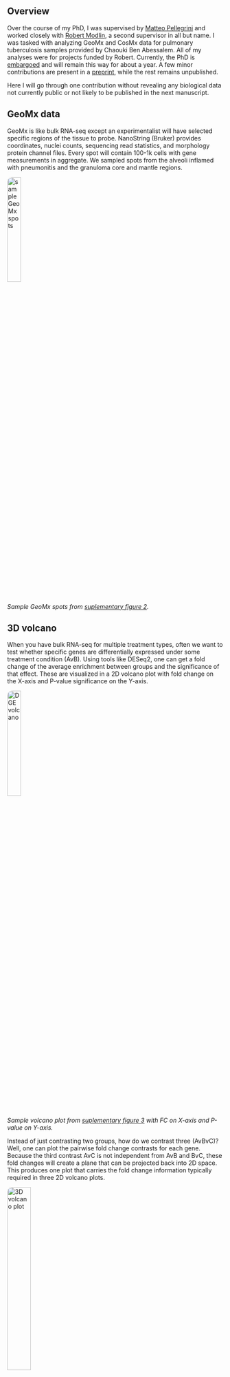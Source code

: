 ## Overview 

Over the course of my PhD, I was supervised by [Matteo Pellegrini](https://www.pellegrini.mcdb.ucla.edu/) and worked closely with [Robert Modlin](https://labs.dgsom.ucla.edu/modlin/pages/), a second supervisor in all but name. I was tasked with analyzing GeoMx and CosMx data for pulmonary tuberculosis samples provided by Chaouki Ben Abessalem. All of my analyses were for projects funded by Robert. Currently, the PhD is [embargoed](https://escholarship.org/uc/item/3bf2h046) and will remain this way for about a year. A few minor contributions are present in a [preprint](https://www.biorxiv.org/content/10.1101/2025.07.15.664002v3.abstract), while the rest remains unpublished.

Here I will go through one contribution without revealing any biological data not currently public or not likely to be published in the next manuscript. 

## GeoMx data

GeoMx is like bulk RNA-seq except an experimentalist will have selected specific regions of the tissue to probe. NanoString (Bruker) provides coordinates, nuclei counts, sequencing read statistics, and morphology protein channel files. Every spot will contain 100-1k cells with gene measurements in aggregate. We sampled spots from the alveoli inflamed with pneumonitis and the granuloma core and mantle regions. 

<img
    src="../data/man1_sup2.png"
    alt="sample GeoMx spots"
    style="width:25%; height:auto; border-radius:12px;"
/>

*Sample GeoMx spots from [suplementary figure 2](https://www.biorxiv.org/content/10.1101/2025.07.15.664002v3.supplementary-material).*

## 3D volcano   

When you have bulk RNA-seq for multiple treatment types, often we want to test whether specific genes are differentially expressed under some treatment condition (AvB). Using tools like DESeq2, one can get a fold change of the average enrichment between groups and the significance of that effect. These are visualized in a 2D volcano plot with fold change on the X-axis and P-value significance on the Y-axis. 

<img
    src="../data/man1_sup3.png"
    alt="DGE volcano"
    style="width:25%; height:auto; border-radius:12px;"
/>

*Sample volcano plot from [suplementary figure 3](https://www.biorxiv.org/content/10.1101/2025.07.15.664002v3.supplementary-material) with FC on X-axis and P-value on Y-axis.*

Instead of just contrasting two groups, how do we contrast three (AvBvC)? Well, one can plot the pairwise fold change contrasts for each gene. Because the third contrast AvC is not independent from AvB and BvC, these fold changes will create a plane that can be projected back into 2D space. This produces one plot that carries the fold change information typically required in three 2D volcano plots. 

<img
    src="../data/3dvolc.png"
    alt="3D volcano plot"
    style="width:33%; height:auto; border-radius:12px;"
/>

*3D volcano plot with annotations [figure 2.3](https://escholarship.org/uc/item/3bf2h046).*

The genes enriched in between contrasts AvC and AvB are the A genes, and the genes enriched between AvC and BvC are the ~C genes. Both sets constitute gene modules as highlighted by the annotations. These genes are mapped to colors, and in the thesis, we demonstrated that plotting transcripts from the CosMx gene panel with those colors captures the infected lung tissue structure without relying on segmentation (the core was green, the mantle was blue, and the inner layer of the granuloma was cyan). 

## Code
Mapping fold change to 3D space and transforming 3D plane back into 2D. Note that we had to choose two genes on opposite ends of the plane to get a good projection. We converted genes in [RGB to hex colors](https://drive.google.com/file/d/1fTnh9-Va414HWgF7B67snyeMQ7Qm7wR1/view?usp=sharing). 
<pre>
```R
  # merge CvA, MvA, flipped MvC 
df<-bind_cols(as.data.frame(res_ca),as.data.frame(res_ma),as.data.frame(res_mc))
df$`log2FoldChange...14`<- -as.numeric(df$`log2FoldChange...14`)
df$`log2FoldChange...2`<- as.numeric(df$`log2FoldChange...2`)
df$`log2FoldChange...8`<- as.numeric(df$`log2FoldChange...8`)

df$gene <- rownames(df)

# L2 norm for two selected genes 
vector1 <- df["SPP1",c("log2FoldChange...2","log2FoldChange...8","log2FoldChange...14")]
vector2 <- df["CXCL13",c("log2FoldChange...2","log2FoldChange...8","log2FoldChange...14")]
vector1 <- vector1 / sqrt(sum(vector1^2))
vector2 <- vector2 / sqrt(sum(vector2^2))
vector1<-as.numeric(vector1)
vector2<-as.numeric(vector2)

# Construct the transformation matrix
transformation_matrix <- cbind(as.vector(unname(vector1)), as.vector(unname(vector2)))
coords_3d <- as.matrix(df[, c("log2FoldChange...2", "log2FoldChange...8", "log2FoldChange...14")])
coords_2d <- coords_3d %*% transformation_matrix
coords_2d <- as.data.frame(coords_2d)
colnames(coords_2d) <- c("x","y")

# green is CvA and CvM 
green <- coords_3d[,c("log2FoldChange...2","log2FoldChange...14")]
# blue is MvA, MvC (flipped back)
blue <- coords_3d[,c("log2FoldChange...8","log2FoldChange...14")]
blue[,2] <- -blue[,2]
# red is AvC and AvM (both flipped)
red <- -coords_3d[,c("log2FoldChange...2","log2FoldChange...8")]

# clip between 0-3 and normalize 
red[red<0]<-0
blue[blue<0]<-0
green[green<0]<-0

red <- rowSums(red)
red[red>3] <- 3
red <- (red - min(red))/(max(red)-min(red))
blue <- rowSums(blue)
blue[blue>3] <- 3
blue <- (blue - min(blue))/(max(blue)-min(blue))
green <- rowSums(green)
green[green>3] <- 3
green <- (green - min(green))/(max(green)-min(green))

df_color <- round(data.frame(red,green,blue),digits=2)
alphas <- apply(df_color,1,max)^2

colnames(df_color) <- c("red","green","yellow") 

# map from rgb to hex for 0.01 increments 
cmap_hash <- read.table("data/cmap_dict.csv",sep=",",row.names = 1)

df_color <- paste0(df_color$red,"_",df_color$green,"_",df_color$yellow)
df_color <-  cmap_hash[df_color,]
df_color <- unlist(df_color)

coords_2d$color <- df_color
coords_2d$alpha <- alphas
coords_2d$Gene <- rownames(coords_2d)
uniq_color <- unique(df_color)  
</pre>


Constructing axes for plot using same transformation. 
<pre>
```R
axis_cf <- c(1, 0, 0)  
axis_mf <- c(0, 1, 0)  
axis_mc <- c(0, 0, 1)  

# Apply the transformation matrix to these axes
transformed_axis_cf <- t(as.matrix(axis_cf)) %*% transformation_matrix
transformed_axis_mf <- t(as.matrix(axis_mf)) %*% transformation_matrix
transformed_axis_mc <- t(as.matrix(axis_mc)) %*% transformation_matrix

# Extend the transformed axes to the plot boundaries
# This can be tricky, you might need to find the points on these lines that intersect your plot boundaries
# For simplicity, let's extend them by a fixed factor for now
x_limits <- range(coords_2d$x)
y_limits <- range(coords_2d$y)

color_transition_cf <- colorRampPalette(c("#F8766D", "white", "#00BA38"))
color_transition_mc <- colorRampPalette(c("#619CFF", "white", "#00BA38"))
color_transition_mf <- colorRampPalette(c("#F8766D", "white", "#619CFF"))

extend_factor <- 6.5
num_points <- 30 

axis_points <- seq(-extend_factor, extend_factor, length.out = num_points)

gradient_colors <- color_transition_cf(num_points)
axis_cf_df <- data.frame(x = axis_points * transformed_axis_cf[1], 
                         y = axis_points * transformed_axis_cf[2],
                         col = gradient_colors)

gradient_colors <- color_transition_mc(num_points)
axis_mc_df <- data.frame(x = axis_points * transformed_axis_mc[1], 
                         y = axis_points * transformed_axis_mc[2],
                         col = gradient_colors)

gradient_colors <- color_transition_mf(num_points)
axis_mf_df <- data.frame(x = axis_points * transformed_axis_mf[1], 
                         y = axis_points * transformed_axis_mf[2],
                         col = gradient_colors)
</pre>

Plotting and labeling most significantly enriched genes. 
<pre>
```R
g <- ggplot(coords_2d, aes(x=x, y=y, color=color, alpha=alpha))
g <- g + geom_segment(data = axis_cf_df,
                      aes(x = x, y = y,
                          xend = c(lead(x)[1:num_points-1],diff(lead(x))[1]+lead(x)[num_points-1]),
                          yend = c(lead(y)[1:num_points-1],diff(lead(y))[1]+lead(y)[num_points-1]), col = col),
                      show.legend = FALSE,alpha=1,linetype="longdash") +
  geom_segment(data = axis_mc_df,
               aes(x = x, y = y,
                   xend = c(lead(x)[1:num_points-1],diff(lead(x))[1]+lead(x)[num_points-1]),
                   yend = c(lead(y)[1:num_points-1],diff(lead(y))[1]+lead(y)[num_points-1]), col = col),
               show.legend = FALSE,alpha=1,linetype="longdash") +
  geom_segment(data = axis_mf_df,
               aes(x = x, y = y,
                   xend = c(lead(x)[1:num_points-1],diff(lead(x))[1]+lead(x)[num_points-1]),
                   yend = c(lead(y)[1:num_points-1],diff(lead(y))[1]+lead(y)[num_points-1]), col = col),
               show.legend = FALSE,alpha=1,linetype="longdash")
g <- g +
  geom_point(aes(alpha=alpha)) + 
  scale_color_identity() + 
  scale_alpha_identity() + 
  theme_classic() +
  theme(
    legend.position = "none",
    panel.background = element_rect(fill = "white"),  # Black background
    text = element_text(color = "black",size=20),             # White text
    axis.title = element_text(color = "black"),       # White axis titles
    axis.text = element_text(color = "black"),
    panel.border=element_blank(),
    panel.grid.major=element_blank(),
    panel.grid.minor=element_blank(),
    axis.line=element_blank(),
    axis.text.x=element_blank(),
    axis.text.y=element_blank(),
    axis.ticks=element_blank(),
    axis.title.x=element_blank(),
    axis.title.y=element_blank(),
    # White axis text
  )

# display 100 most distance genes ~1.93
g <- g + geom_text_repel(
  data = subset(coords_2d, (rowSums(abs(coords_3d) > 2) > 0) | (rowSums(abs(coords_3d) > 1.75) > 1)),
  aes(label = Gene),
  size = 4,
  alpha = 1,
  point.padding = 0.2,
  color = "black",
  min.segment.length = 0.2,
  box.padding = 0.2,
  max.overlaps = Inf,
  nudge_x = 0.1,
  nudge_y = 0.1,
  segment.alpha = 0.5
)

legend_y_start <- max(coords_2d$y) * 1.1
legend_x_start <- max(coords_2d$x) * 0.8

color_transition_cf <- colorRampPalette(c("#F8766D", "white", "#00BA38"))
color_transition_mc <- colorRampPalette(c("#619CFF", "white", "#00BA38"))
color_transition_mf <- colorRampPalette(c("#F8766D", "white", "#619CFF"))

# Adjusting the coordinates for the CF (Core vs. Alveoli) gradient
axis_cf_df_legend <- axis_cf_df
axis_cf_df_legend$y <- legend_y_start
axis_cf_df_legend$x <- legend_x_start + (axis_cf_df_legend$x - min(axis_cf_df_legend$x)) / (max(axis_cf_df_legend$x) - min(axis_cf_df_legend$x)) * max(coords_2d$x) * 0.15
axis_cf_df_legend$col <- color_transition_cf(num_points)

# Apply similar adjustments for the MC (Mantle vs. Core) and MF (Mantle vs. Alveoli) gradients
# Adjusting the MC gradient
axis_mc_df_legend <- axis_mc_df
axis_mc_df_legend$y <- legend_y_start - 0.075 * max(coords_2d$y)  # Adjust Y to position below CF
axis_mc_df_legend$x <- legend_x_start + (axis_mc_df_legend$x - min(axis_mc_df_legend$x)) / (max(axis_mc_df_legend$x) - min(axis_mc_df_legend$x)) * max(coords_2d$x) * 0.15
axis_mc_df_legend$col <- color_transition_mc(num_points)

# Adjusting the MF gradient
axis_mf_df_legend <- axis_mf_df
axis_mf_df_legend$y <- legend_y_start - 0.15 * max(coords_2d$y)  # Adjust Y to position below MC
axis_mf_df_legend$x <- legend_x_start + (axis_mf_df_legend$x - min(axis_mf_df_legend$x)) / (max(axis_mf_df_legend$x) - min(axis_mf_df_legend$x)) * max(coords_2d$x) * 0.15
axis_mf_df_legend$col <- color_transition_mf(num_points)

g <- g + geom_segment(data = axis_cf_df_legend,
                      aes(x = x-0.01, y = y,
                          xend = c(lead(x)[1:num_points-1], diff(lead(x))[1] + lead(x)[num_points-1])+0.01,
                          yend = y, col = col),
                      show.legend = FALSE, alpha = 1, linetype = "solid",linewidth=2) +
  geom_text(data = data.frame(x = c(min(axis_cf_df_legend$x)-0.75, max(axis_cf_df_legend$x)+0.65),
                              y = c(min(axis_cf_df_legend$y), min(axis_cf_df_legend$y)),
                              label = c("Alveoli", "Core")),
            aes(x = x, y = y, label = label),
            size = 6, color = "black", alpha=1) +
  geom_segment(data = axis_mc_df_legend,
               aes(x = x-0.01, y = y,
                   xend = c(lead(x)[1:num_points-1], diff(lead(x))[1] + lead(x)[num_points-1])+0.01,
                   yend = y, col = col),
               show.legend = FALSE, alpha = 1, linetype = "solid",linewidth=2) +
  geom_text(data = data.frame(x = c(min(axis_mc_df_legend$x)-0.75, max(axis_mc_df_legend$x)+0.65),
                              y = c(min(axis_mc_df_legend$y), min(axis_mc_df_legend$y)),
                              label = c("Mantle", "Core")),
            aes(x = x, y = y, label = label),
            size = 6, color = "black", alpha=1) +
  geom_segment(data = axis_mf_df_legend,
               aes(x = x-0.01, y = y,
                   xend = c(lead(x)[1:num_points-1], diff(lead(x))[1] + lead(x)[num_points-1])+0.01,
                   yend = y, col = col),
               show.legend = FALSE, alpha = 1, linetype = "solid",linewidth=2) +
  geom_text(data = data.frame(x = c(min(axis_mf_df_legend$x)-0.75, max(axis_mf_df_legend$x)+0.75),
                              y = c(min(axis_mf_df_legend$y), min(axis_mf_df_legend$y)),
                              label = c("Alveoli", "Mantle")),
            aes(x = x, y = y, label = label),
            size = 6, color = "black", alpha=1)

g <- g+annotate("text", x = min(axis_cf_df_legend$x)+0.525, y = min(axis_cf_df_legend$y)+0.35, 
                label = expression(bold(log[2] * "FC")), 
                size = 6, color = "black", alpha = 1, fontface = "bold", parse = TRUE)

ggsave(file = "plots/manuscript/3DVolc.png", plot = g, device = "png", width=9,height=9, dpi = 400)
</pre>
